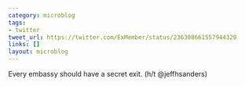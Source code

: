 ```yaml
---
category: microblog
tags:
- twitter
tweet_url: https://twitter.com/ExMember/status/236308661557944320
links: []
layout: microblog
---
```

Every embassy should have a secret exit. (h/t @jeffhsanders)
